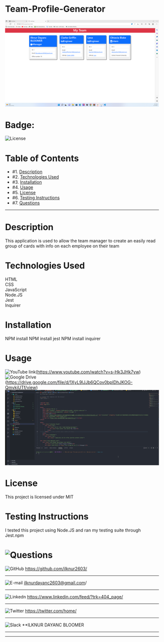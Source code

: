 # Team-Profile-Generator

![image](https://github.com/ilknur2603/Team-Profile-Generator/blob/main/gif/Screenshot%20(18).png)

# Badge:

![License](https://img.shields.io/badge/License%3A-MIT-green)

# Table of Contents

* #1.  [Description](#description)
* #2.  [Technologies Used](#technologies-used)
* #3.  [Installation](#installation)
* #4.  [Usage](#usage)
* #5.  [License](#license)
* #6.  [Testing Instructions](#testing-instructions)
* #7.  [Questions](#questions)

---

# Description

This application is used to allow the team manager to create an easily read group of cards with info on each employee on their team

# Technologies Used

HTML
<br>
CSS
<br>
JavaScript
<br>
Node.JS
<br>
Jest
<br>
Inquirer

# Installation

NPM install
NPM install jest
NPM install inquirer

# Usage
![YouTube link](https://img.shields.io/badge/YouTube-FF0000?style=for-the-badge&logo=youtube&logoColor=white)(https://www.youtube.com/watch?v=s-Hk3JHk7yw)
<br>
![Google Drive](https://aleen42.github.io/badges/src/google_plus.svg)(https://drive.google.com/file/d/1XyL9lJJb6QCov0bpIDhJKOG-QmykjUTf/view)
<br>
![Gif](https://github.com/ilknur2603/Team-Profile-Generator/blob/main/gif/new1.gif)

# License

This project is licensed under MIT

# Testing Instructions

I tested this project using Node.JS and ran my testing suite through Jest.npm

# ![Questions ](https://img.shields.io/badge/Ask%20me-anything-1abc9c.svg)
![GitHub](https://img.shields.io/badge/GitHub-100000?style=for-the-badge&logo=github&logoColor=white)      https://github.com/ilknur2603/
***
![E-mail](https://img.shields.io/badge/Gmail-D14836?style=for-the-badge&logo=gmail&logoColor=white)        ilknurdayanc2603@gmail.com/
***
![Linkedn](https://img.shields.io/badge/LinkedIn-0077B5?style=for-the-badge&logo=linkedin&logoColor=white) https://www.linkedin.com/feed/?trk=404_page/
***
![Twitter](https://img.shields.io/badge/Twitter-1DA1F2?style=for-the-badge&logo=twitter&logoColor=white)   https://twitter.com/home/
***
![Slack](https://img.shields.io/badge/Slack-4A154B?style=for-the-badge&logo=slack&logoColor=white)         **ILKNUR DAYANC BLOOMER
***
---

